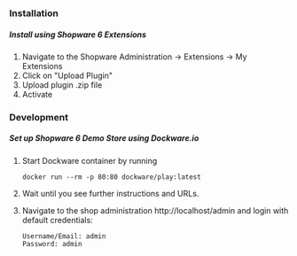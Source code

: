 ### Installation

##### Install using Shopware 6 Extensions

1. Navigate to the Shopware Administration -> Extensions -> My Extensions
2. Click on "Upload Plugin"
3. Upload plugin .zip file
4. Activate

### Development

##### Set up Shopware 6 Demo Store using Dockware.io

1. Start Dockware container by running

   ```
   docker run --rm -p 80:80 dockware/play:latest
   ```
2. Wait until you see further instructions and URLs.
3. Navigate to the shop administration http://localhost/admin and login with default credentials:

   ```
   Username/Email: admin
   Password: admin
   ```
